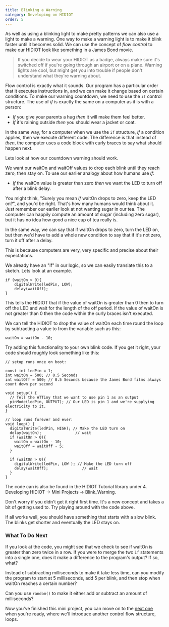 ```yaml
---
title: Blinking a Warning
category: Developing on HIDIOT
order: 5
---
```


As well as using a blinking light to make pretty patterns we can also use a light to make a warning. One way to make a warning light is to make it blink faster until it becomes solid. We can use the concept of *flow control* to make our HIDIOT look like something in a James Bond movie.

> If you decide to wear your HIDIOT as a badge, always make sure it's switched off if you're going through an airport or on a plane. Warning lights are cool, but might get you into trouble if people don't understand what they're warning about.

Flow control is exactly what it sounds. Our program has a particular order that it executes instructions in, and we can make it change based on certain conditions. To make our warning countdown, we need to use the ```if``` control structure. The use of *if* is exactly the same on a computer as it is with a person:

* *If* you give your parents a hug *then* it will make them feel better.
* *If* it's raining outside *then* you should wear a jacket or coat.

In the same way, for a computer when we use the ```if``` structure, *if* a condition applies, then we execute different code. The difference is that instead of *then*, the computer uses a code block with curly braces to say what should happen next.

Lets look at how our countdown warning should work.

We want our waitOn and waitOff values to drop each blink until they reach zero, then stay on. To use our earlier analogy about how humans use *if*:

* *If* the waitOn value is greater than zero *then* we want the LED to turn off after a blink delay.

You might think, "Surely you mean *If* waitOn drops to zero, keep the LED on?", and you'd be right. That's how many humans would think about it. Just remember our eariler look at not wanting sugar in our tea. The computer can happily compute an amount of sugar (including zero sugar), but it has no idea how good a nice cup of tea really is.

In the same way, we can say that if waitOn drops to zero, turn the LED on, but then we'd have to add a whole new condition to say that if it's not zero, turn it off after a delay.

This is because computers are very, very specific and precise about their expectations.

We already have an "if" in our logic, so we can easily translate this to a sketch. Lets look at an example.

	if (waitOn > 0){
		digitalWrite(ledPin, LOW);
		delay(waitOff);
	}

This tells the HIDIOT that if the value of waitOn is greater than 0 then to turn off the LED and wait for the length of the off period. If the value of waitOn is not greater than 0 then the code within the curly braces isn't executed.

We can tell the HIDIOT to drop the value of waitOn each time round the loop by subtracting a value to from the variable such as this:

	waitOn = waitOn - 10;

Try adding this functionality to your own blink code. If you get it right, your code should roughly look something like this:

	// setup runs once on boot:

	const int ledPin = 1;
	int waitOn = 500; // 0.5 Seconds
	int waitOff = 500; // 0.5 Seconds because the James Bond films always count down per second

	void setup() {                
	  // Tell the ATTiny that we want to use pin 1 as an output
	  pinMode(ledPin, OUTPUT); // Our LED is pin 1 and we're supplying electricity to it.
	}

	// loop runs forever and ever:
	void loop() {
	  digitalWrite(ledPin, HIGH); // Make the LED turn on
	  delay(waitOn);               // wait
	  if (waitOn > 0){
	    waitOn = waitOn - 10;
		waitOff = waitOff - 5;
	  }

	  if (waitOn > 0){
	    digitalWrite(ledPin, LOW ); // Make the LED turn off
	    delay(waitOff);               // wait
	  }
	}

The code can is also be found in the HIDIOT Tutorial library under 4. Developing HIDIOT -> Mini Projects -> Blink_Warning.

Don't worry if you didn't get it right first time. It's a new concept and takes a bit of getting used to. Try playing around with the code above.

If all works well, you should have something that starts with a slow blink. The blinks get shorter and eventually the LED stays on.

### What To Do Next

If you look at the code, you might see that we check to see if waitOn is greater than zero twice in a row. If you were to merge the two ```if``` statements into a single one, does it make a difference to the program's output? If so, what?

Instead of subtracting milliseconds to make it take less time, can you modify the program to start at 5 milliseconds, add 5 per blink, and then stop when waitOn reaches a certain number?

Can you use ```random()``` to make it either add or subtract an amount of milliseconds?

Now you've finished this mini project, you can move on to the [next one](/developing_on_hidiot/blinking_codes/) when you're ready, where we'll introduce another control flow structure, loops.
